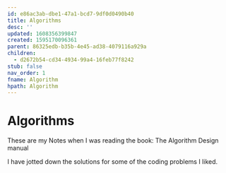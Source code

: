 ```yaml
---
id: e86ac3ab-dbe1-47a1-bcd7-9df0d0490b40
title: Algorithms
desc: ''
updated: 1608356399847
created: 1595170096361
parent: 86325edb-b35b-4e45-ad38-4079116a929a
children:
  - d2672b54-cd34-4934-99a4-16feb77f8242
stub: false
nav_order: 1
fname: Algorithm
hpath: Algorithm
---
```

# Algorithms

These are my Notes when I was reading the book: The Algorithm Design manual

I have jotted down the solutions for some of the coding problems I liked.

